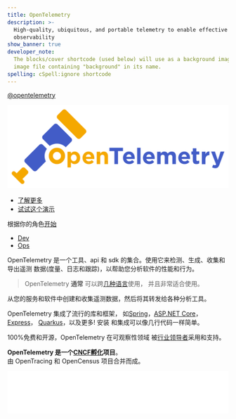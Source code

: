 ```yaml
---
title: OpenTelemetry
description: >-
  High-quality, ubiquitous, and portable telemetry to enable effective
  observability
show_banner: true
developer_note:
  The blocks/cover shortcode (used below) will use as a background image any
  image file containing "background" in its name.
spelling: cSpell:ignore shortcode
---
```


[@opentelemetry](https://fosstodon.org/@opentelemetry")

![OpenTelemetry](./assets/img/logos/opentelemetry-horizontal-color.svg)

- [了解更多](./docs/what-is-opentelemetry.md)
- [试试这个演示](./docs/demo/index.md)

根据你的角色[开始](./docs/getting-started/index.md)

- [Dev](./docs/getting-started/dev.md)
- [Ops](./docs/getting-started/ops.md)

OpenTelemetry 是一个工具、api 和 sdk 的集合。使用它来检测、生成、收集和导出遥测
数据(度量、日志和跟踪)，以帮助您分析软件的性能和行为。

> OpenTelemetry **通常** 可以跨[几种语言](./docs/instrumentation/index.md)使用，
> 并且非常适合使用。

从您的服务和软件中创建和收集遥测数据，然后将其转发给各种分析工具。

OpenTelemetry 集成了流行的库和框架，
如[Spring](https://spring.io)，[ASP.NET Core](https://docs.microsoft.com/aspnet/core)，
[Express](https://expressjs.com)， [Quarkus](https://quarkus.io)，以及更多! 安装
和集成可以像几行代码一样简单。

100%免费和开源，OpenTelemetry 在可观察性领域
被[行业领导者](./ecosystem/vendors.md)采用和支持。

**OpenTelemetry 是一个[CNCF][][孵化][]项目**。<br> 由 OpenTracing 和 OpenCensus
项目合并而成。

[![CNCF logo][]][cncf]

[cncf]: https://cncf.io
[cncf logo]: ./assets/img/logos/cncf-white.svg
[孵化]: https://www.cncf.io/projects/
